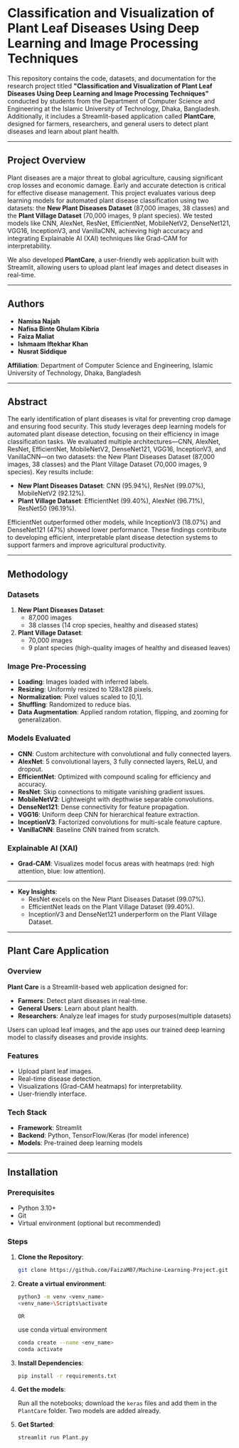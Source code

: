 # Classification and Visualization of Plant Leaf Diseases Using Deep Learning and Image Processing Techniques

This repository contains the code, datasets, and documentation for the research project titled **"Classification and Visualization of Plant Leaf Diseases Using Deep Learning and Image Processing Techniques"** conducted by students from the Department of Computer Science and Engineering at the Islamic University of Technology, Dhaka, Bangladesh. Additionally, it includes a Streamlit-based application called **PlantCare**, designed for farmers, researchers, and general users to detect plant diseases and learn about plant health.

---

## Project Overview

Plant diseases are a major threat to global agriculture, causing significant crop losses and economic damage. Early and accurate detection is critical for effective disease management. This project evaluates various deep learning models for automated plant disease classification using two datasets: the **New Plant Diseases Dataset** (87,000 images, 38 classes) and the **Plant Village Dataset** (70,000 images, 9 plant species). We tested models like CNN, AlexNet, ResNet, EfficientNet, MobileNetV2, DenseNet121, VGG16, InceptionV3, and VanillaCNN, achieving high accuracy and integrating Explainable AI (XAI) techniques like Grad-CAM for interpretability.

We also developed **PlantCare**, a user-friendly web application built with Streamlit, allowing users to upload plant leaf images and detect diseases in real-time.

---

## Authors

- **Namisa Najah**
- **Nafisa Binte Ghulam Kibria**
- **Faiza Maliat**
- **Ishmaam Iftekhar Khan**
- **Nusrat Siddique**

**Affiliation**: Department of Computer Science and Engineering, Islamic University of Technology, Dhaka, Bangladesh

---

## Abstract

The early identification of plant diseases is vital for preventing crop damage and ensuring food security. This study leverages deep learning models for automated plant disease detection, focusing on their efficiency in image classification tasks. We evaluated multiple architectures—CNN, AlexNet, ResNet, EfficientNet, MobileNetV2, DenseNet121, VGG16, InceptionV3, and VanillaCNN—on two datasets: the New Plant Diseases Dataset (87,000 images, 38 classes) and the Plant Village Dataset (70,000 images, 9 species). Key results include:

- **New Plant Diseases Dataset**: CNN (95.94%), ResNet (99.07%), MobileNetV2 (92.12%).
- **Plant Village Dataset**: EfficientNet (99.40%), AlexNet (96.71%), ResNet50 (96.19%).

EfficientNet outperformed other models, while InceptionV3 (18.07%) and DenseNet121 (47%) showed lower performance. These findings contribute to developing efficient, interpretable plant disease detection systems to support farmers and improve agricultural productivity.

---

## Methodology

### Datasets

1. **New Plant Diseases Dataset**:
   - 87,000 images
   - 38 classes (14 crop species, healthy and diseased states)
2. **Plant Village Dataset**:
   - 70,000 images
   - 9 plant species (high-quality images of healthy and diseased leaves)

### Image Pre-Processing

- **Loading**: Images loaded with inferred labels.
- **Resizing**: Uniformly resized to 128x128 pixels.
- **Normalization**: Pixel values scaled to [0,1].
- **Shuffling**: Randomized to reduce bias.
- **Data Augmentation**: Applied random rotation, flipping, and zooming for generalization.

### Models Evaluated

- **CNN**: Custom architecture with convolutional and fully connected layers.
- **AlexNet**: 5 convolutional layers, 3 fully connected layers, ReLU, and dropout.
- **EfficientNet**: Optimized with compound scaling for efficiency and accuracy.
- **ResNet**: Skip connections to mitigate vanishing gradient issues.
- **MobileNetV2**: Lightweight with depthwise separable convolutions.
- **DenseNet121**: Dense connectivity for feature propagation.
- **VGG16**: Uniform deep CNN for hierarchical feature extraction.
- **InceptionV3**: Factorized convolutions for multi-scale feature capture.
- **VanillaCNN**: Baseline CNN trained from scratch.

### Explainable AI (XAI)

- **Grad-CAM**: Visualizes model focus areas with heatmaps (red: high attention, blue: low attention).

---

- **Key Insights**:
  - ResNet excels on the New Plant Diseases Dataset (99.07%).
  - EfficientNet leads on the Plant Village Dataset (99.40%).
  - InceptionV3 and DenseNet121 underperform on the Plant Village Dataset.

---

## Plant Care Application

### Overview

**Plant Care** is a Streamlit-based web application designed for:

- **Farmers**: Detect plant diseases in real-time.
- **General Users**: Learn about plant health.
- **Researchers**: Analyze leaf images for study purposes(multiple datasets)

Users can upload leaf images, and the app uses our trained deep learning model to classify diseases and provide insights.

### Features

- Upload plant leaf images.
- Real-time disease detection.
- Visualizations (Grad-CAM heatmaps) for interpretability.
- User-friendly interface.

### Tech Stack

- **Framework**: Streamlit
- **Backend**: Python, TensorFlow/Keras (for model inference)
- **Models**: Pre-trained deep learning models

---

## Installation

### Prerequisites

- Python 3.10+
- Git
- Virtual environment (optional but recommended)

### Steps

1. **Clone the Repository**:

   ```bash
   git clone https://github.com/FaizaM07/Machine-Learning-Project.git
   ```

2. **Create a virtual environment**:

   ```bash
   python3 -m venv <venv_name>
   <venv_name>\Scripts\activate
   ```

   `OR`

   use conda virtual environment

   ```bash
   conda create --name <env_name>
   conda activate
   ```

3. **Install Dependencies**:

   ```bash
   pip install -r requirements.txt
   ```

4. **Get the models**:

   Run all the notebooks; download the `keras` files and add them in the `PlantCare` folder. Two models are added already.

5. **Get Started**:
   ```bash
   streamlit run Plant.py
   ```
